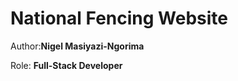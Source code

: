 <h1>National Fencing Website</h1>

Author:<b>Nigel Masiyazi-Ngorima</b>

Role: <b>Full-Stack Developer</b>